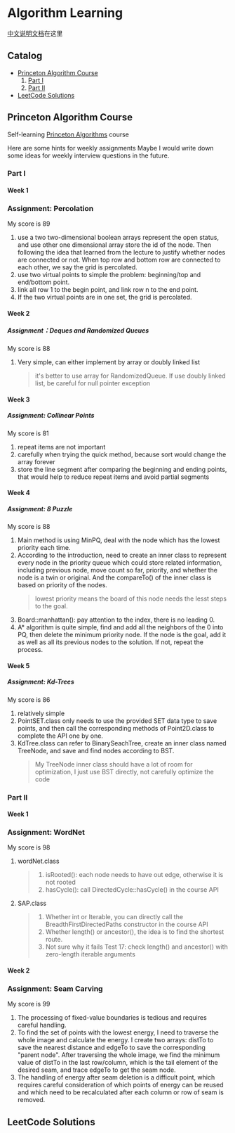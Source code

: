 # Algorithm Learning
[中文说明文档](https://github.com/yogggithub/algorithm/blob/master/README_ZH_CN.md)在这里

## Catalog
- [Princeton Algorithm Course](#princetonalgorithmcourse)
  1. [Part I](#parti)
  2. [Part II](#partii) 
- [LeetCode Solutions](#leetCodesolution)


## Princeton Algorithm Course
Self-learning [Princeton Algorithms](https://www.coursera.org/learn/algorithms-part1/home/welcome) course

Here are some hints for weekly assignments
Maybe I would write down some ideas for weekly interview questions in the future.

### Part I

#### Week 1

### Assignment: Percolation
My score is 89

1. use a two two-dimensional boolean arrays represent the open status, and use other one dimensional array store the id of the node. Then following the idea that learned from the lecture to justify whether nodes are connected or not. When top row and bottom row are connected to each other, we say the grid is percolated.
2. use two virtual points to simple the problem: beginning/top and end/bottom point.
3. link all row 1 to the begin point, and link row n to the end point.
4. If the two virtual points are in one set, the grid is percolated.


#### Week 2

##### Assignment：Deques and Randomized Queues
My score is 88

1. Very simple, can either implement by array or doubly linked list
   > it's better to use array for RandomizedQueue. If use doubly linked list, be careful for null pointer exception


#### Week 3

##### Assignment: Collinear Points
My score is 81

1. repeat items are not important
2. carefully when trying the quick method, because sort would change the array forever
3. store the line segment after comparing the beginning and ending points, that would help to reduce repeat items and avoid partial segments


#### Week 4

##### Assignment: 8 Puzzle
My score is 88

1. Main method is using MinPQ, deal with the node which has the lowest priority each time.
2. According to the introduction, need to create an inner class to represent every node in the priority queue which could store related information, including previous node, move count so far, priority, and whether the node is a twin or original. And the compareTo() of the inner class is based on priority of the nodes.
   > lowest priority means the board of this node needs the lesst steps to the goal.
3. Board::manhattan(): pay attention to the index, there is no leading 0.
4. A* algorithm is quite simple, find and add all the neighbors of the 0 into PQ, then delete the minimum priority node. If the node is the goal, add it as well as all its previous nodes to the solution. If not, repeat the process.


#### Week 5

##### Assignment: Kd-Trees
My score is 86
1. relatively simple
2. PointSET.class only needs to use the provided SET data type to save points, and then call the corresponding methods of Point2D.class to complete the API one by one.
3. KdTree.class can refer to BinarySeachTree, create an inner class named TreeNode, and save and find nodes according to BST.
   > My TreeNode inner class should have a lot of room for optimization, I just use BST directly, not carefully optimize the code


### Part II

#### Week 1

### Assignment: WordNet
My score is 98

1. wordNet.class
   > 1. isRooted(): each node needs to have out edge, otherwise it is not rooted
   > 2. hasCycle(): call DirectedCycle::hasCycle() in the course API
2. SAP.class
   > 1. Whether int or Iterable, you can directly call the BreadthFirstDirectedPaths constructor in the course API
   > 2. Whether length() or ancestor(), the idea is to find the shortest route.
   > 3. Not sure why it fails Test 17: check length() and ancestor() with zero-length iterable arguments

#### Week 2

### Assignment: Seam Carving
My score is 99

1. The processing of fixed-value boundaries is tedious and requires careful handling.
1. To find the set of points with the lowest energy, I need to traverse the whole image and calculate the energy. I create two arrays: distTo to save the nearest distance and edgeTo to save the corresponding "parent node". After traversing the whole image, we find the minimum value of distTo in the last row/column, which is the tail element of the desired seam, and trace edgeTo to get the seam node.
1. The handling of energy after seam deletion is a difficult point, which requires careful consideration of which points of energy can be reused and which need to be recalculated after each column or row of seam is removed.


## LeetCode Solutions
